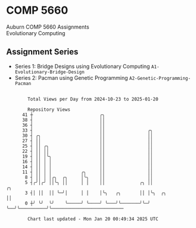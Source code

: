 # COMP 5660
Auburn COMP 5660 Assignments  
Evolutionary Computing

## Assignment Series
- Series 1: Bridge Designs using Evolutionary Computing `A1-Evolutionary-Bridge-Design`
- Series 2: Pacman using Genetic Programming `A2-Genetic-Programming-Pacman`

```

        Total Views per Day from 2024-10-23 to 2025-01-20

        Repository Views
      41 ┼                         ╭╮
      38 ┤                         ││
      36 ┤                         ││
      33 ┤                         ││                ╭╮
      30 ┤ ╭╮                      ││                ││
      27 ┤ ││                      ││                ││
      25 ┤ ││ ╭╮                   ││                ││
      22 ┤ ││ ││                   ││                ││
      19 ┤ ││ │╰╮                  ││                ││
      16 ┤ ││ │ │                  ││                ││
      14 ┤ ││ │ │                  ││                ││
      11 ┤ ││ │ │           ╭╮     ││                ││
       8 ┤ ││ │ │╭╮  ╭╮     │╰╮    ││                ││
       5 ┤╭╯│╭╯ ││╰╮ ││     │ │    ││             ╭╮ ││               ╭╮
       3 ┤│ ││  ││ ╰─╯│     │ │    │╰╮   ╭╮       ││ │╰╮  ╭╮          ││
       0 ┼╯ ╰╯  ╰╯    ╰─────╯ ╰────╯ ╰───╯╰───────╯╰─╯ ╰──╯╰──────────╯╰───────────────────────────

        Chart last updated - Mon Jan 20 00:49:34 2025 UTC
        
```
